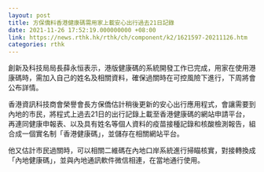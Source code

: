 ```yaml
---
layout: post
title: 方保僑料香港健康碼需用家上載安心出行過去21日記錄
date: 2021-11-26 17:52:19.000000000 +08:00
link: https://news.rthk.hk/rthk/ch/component/k2/1621597-20211126.htm
categories: rthk
---
```


創新及科技局局長薛永恒表示，港版健康碼的系統開發工作已完成，用家在使用港康碼時，需加入自己的姓名及相關資料，確保過關時在可控風險下進行，下周將會公布詳情。

香港資訊科技商會榮譽會長方保僑估計稍後更新的安心出行應用程式，會讓需要到內地的市民，將程式上過去21日的出行記錄上載至香港健康碼的網站申請平台，再連同健康申報表、以及具有姓名等個人資料的疫苗接種記錄和核酸檢測報告，組合成一個實名制「香港健康碼」，並儲存在相關網站平台。

他又估計市民過關時，可以相關二維碼在內地口岸系統進行掃瞄核實，對接轉換成「內地健康碼」，並與內地通訊軟件微信相連，在當地通行使用。
